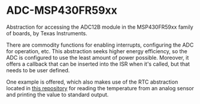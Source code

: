 # ADC-MSP430FR59xx

Abstraction for accessing the ADC12B module in the MSP430FR59xx family of boards, by Texas Instruments.

There are commodity functions for enabling interrupts, configuring the ADC for operation, etc. This abstraction
seeks higher energy efficiency, so the ADC is configured to use the least amount of power possible. Moreover, 
it offers a callback that can be inserted into the ISR when it's called, but that needs to be user defined.

One example is offered, which also makes use of the RTC abstraction located in [this repository](https://github.com/joaogpd/RTC-MSP430FR59xx.git)
for reading the temperature from an analog sensor and printing the value to standard output.
